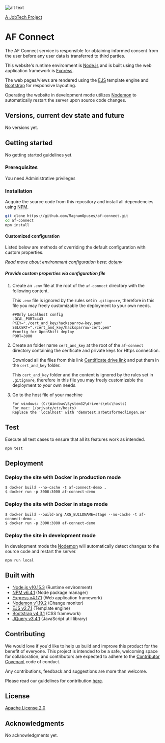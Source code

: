 ![alt text][logo]

[logo]: https://github.com/MagnumOpuses/project-meta/blob/master/img/jobtechdev_black.png "JobTech dev logo"
[A JobTech Project](https://www.jobtechdev.se)

# AF Connect

The AF Connect service is responsible for obtaining informed consent from the user before any user data is transferred to third parties.

This website's runtime environment is [Node.js](https://nodejs.org/) and is built using the web application framework is [Express](https://expressjs.com/).

The web pages/views are rendered using the [EJS](https://ejs.co/) template engine and [Bootstrap](http://getbootstrap.com) for responsive layouting.

Operating the website in development mode utilizes [Nodemon](https://nodemon.io/) to automatically restart the server upon source code changes.

## Versions, current dev state and future

No versions yet.

## Getting started

No getting started guidelines yet.

### Prerequisites

You need Administrative privileges

### Installation

Acquire the source code from this repository and install all dependencies using [NPM](https://www.npmjs.com/).

```bash
git clone https://github.com/MagnumOpuses/af-connect.git
cd af-connect
npm install
```

#### Customized configuration

Listed below are methods of overriding the default configuration with custom properties.

_Read move about environment configuration here: [dotenv](https://github.com/motdotla/dotenv)_

##### Provide custom properties via configuration file

1. Create an `.env` file at the root of the `af-connect` directory with the following content.
   
   This `.env` file is ignored by the rules set in `.gitignore`, therefore in this file you may freely customizable the deployment to your own needs.

    ```
    ##Only Localhost config
    LOCAL_PORT=443
    PKEY="./cert_and_key/hacksparrow-key.pem"
    SSLCERT="./cert_and_key/hacksparrow-cert.pem"
    #config for OpenShift deploy
    PORT=3000
    ```

2.  Create an folder name `cert_and_key` at the root of the `af-connect` directory containing the cerificate and private keys for Https connection.

    Download all the files from this link [Centificate drive link](https://drive.google.com/drive/u/0/folders/1Lju1-2KWkLOGql4bklvEYz0Q0iLTXtAm) and put them in the `cert_and_key` folder.

    This `cert_and_key` folder and the content is ignored by the rules set in `.gitignore`, therefore in this file you may freely customizable the deployment to your own needs.

3.  Go to the host file of your machine
    ```
    For windows: (C:\Windows\System32\drivers\etc\hosts)
    For mac: (/private/etc/hosts)
    Replace the 'localhost' with 'demotest.arbetsformedlingen.se'
    ```

## Test

Execute all test cases to ensure that all its features work as intended.

```
npm test
```

## Deployment

### Deploy the site with Docker in production mode

```
$ docker build --no-cache -t af-connect-demo .
$ docker run -p 3000:3000 af-connect-demo
```

### Deploy the site with Docker in stage mode

```
$ docker build --build-arg ARG_BUILDNAME=stage --no-cache -t af-connect-demo .
$ docker run -p 3000:3000 af-connect-demo
```

### Deploy the site in development mode

In development mode the [Nodemon](https://nodemon.io/) will automatically detect changes to the source code and restart the server.

```
npm run local
```

## Built with

  - [Node.js v10.15.3](https://nodejs.org/) (Runtime environment)
  - [NPM v6.4.1](https://www.npmjs.com/) (Node package manager)
  - [Express v4.17.1](https://expressjs.com/) (Web application framework)
  - [Nodemon v1.19.2](https://nodemon.io/) (Change monitor)
  - [EJS v2.7.1](https://ejs.co/) (Template engine)
  - [Bootstrap v4.3.1](http://getbootstrap.com) (CSS framework)
  - [JQuery v3.4.1](https://jquery.com/) (JavaScript util library)

## Contributing

We would love if you'd like to help us build and improve this product for the benefit of everyone. This project is intended to be a safe, welcoming space for collaboration, and contributors are expected to adhere to the [Contributor Covenant](http://contributor-covenant.org/) code of conduct.

Any contributions, feedback and suggestions are more than welcome.

Please read our guidelines for contribution [here](CONTRIBUTING_TEMPLATE.md).

## License

[Apache License 2.0](LICENSE.md)

## Acknowledgments

No acknowledgments yet.
